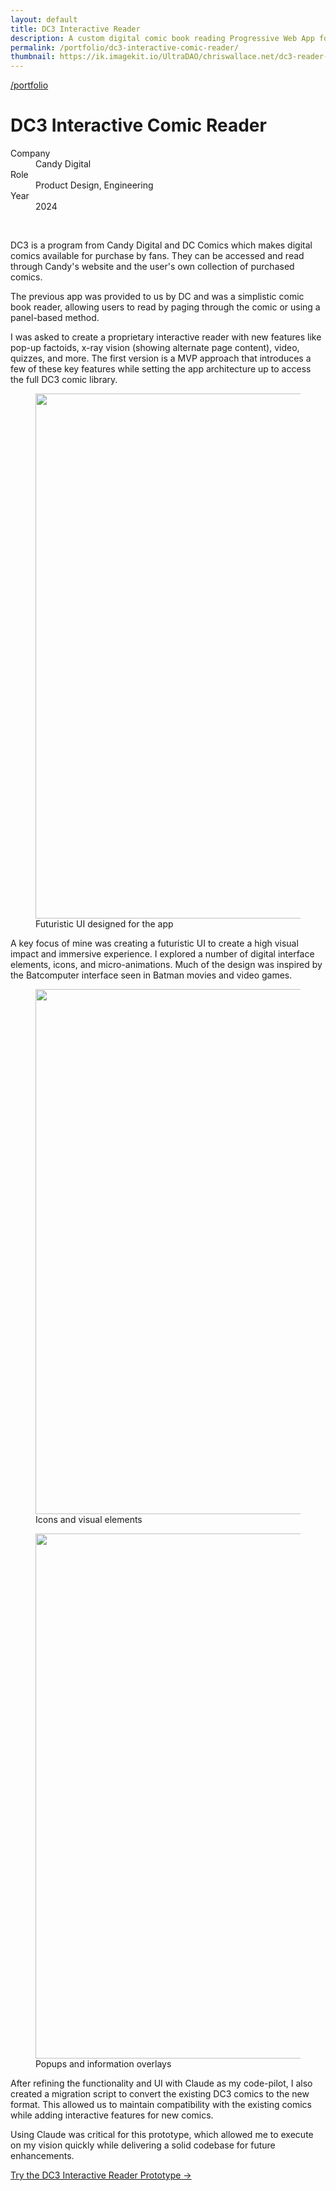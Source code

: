 ```yaml
---
layout: default
title: DC3 Interactive Reader
description: A custom digital comic book reading Progressive Web App for DC Comics and Candy Digital.
permalink: /portfolio/dc3-interactive-comic-reader/
thumbnail: https://ik.imagekit.io/UltraDAO/chriswallace.net/dc3-reader-1.png
---
```


<div class="portfolio-group-heading">
  <a class="back fade-in-element" href="/portfolio/">/portfolio</a>
  <h1 class="fade-in-element mb-3">DC3 Interactive Comic Reader</h1>
  <dl class="project-list fade-in-element">
    <div>
      <dt>Company</dt>
      <dd>Candy Digital</dd>
    </div>
    <div>
      <dt>Role</dt>
      <dd>Product Design, Engineering</dd>
    </div>
    <div>
      <dt>Year</dt>
      <dd>2024</dd>
    </div>
  </dl>
</div>

<div class="flex flex-col mb-12 max-w-[1680px] mx-auto">
  <picture>
    <source media="(max-width: 480px)" 
            srcset="https://ik.imagekit.io/UltraDAO/chriswallace.net/dc3-reader-mobile.png?tr=w-800,q-60,f-auto">
    <source media="(min-width: 481px)" 
            srcset="https://ik.imagekit.io/UltraDAO/chriswallace.net/dc3-reader-desktop.png?tr=w-800,q-60,f-auto 800w,
                    https://ik.imagekit.io/UltraDAO/chriswallace.net/dc3-reader-desktop.png?tr=w-1200,q-60,f-auto 1200w,
                    https://ik.imagekit.io/UltraDAO/chriswallace.net/dc3-reader-desktop.png?tr=w-1600,q-60,f-auto 1600w,
                    https://ik.imagekit.io/UltraDAO/chriswallace.net/dc3-reader-desktop.png?tr=w-2500,q-60,f-auto 2500w">
    <img src="https://ik.imagekit.io/UltraDAO/chriswallace.net/dc3-reader-desktop.png?tr=w-2500,q-60,f-auto"
         class="fade-in-element w-full block mb-1.5" 
         alt="" 
         loading="lazy">
  </picture>
  <picture>
    <source media="(max-width: 480px)" 
            srcset="https://ik.imagekit.io/UltraDAO/chriswallace.net/overdrive-quests-mobile.png?tr=w-800,q-60,f-auto">
    <source media="(min-width: 481px)" 
            srcset="https://ik.imagekit.io/UltraDAO/chriswallace.net/overdrive-quests-desktop.png?tr=w-800,q-60,f-auto 800w,
                    https://ik.imagekit.io/UltraDAO/chriswallace.net/overdrive-quests-desktop.png?tr=w-1200,q-60,f-auto 1200w,
                    https://ik.imagekit.io/UltraDAO/chriswallace.net/overdrive-quests-desktop.png?tr=w-1600,q-60,f-auto 1600w,
                    https://ik.imagekit.io/UltraDAO/chriswallace.net/overdrive-quests-desktop.png?tr=w-2500,q-60,f-auto 2500w">
    <img src="https://ik.imagekit.io/UltraDAO/chriswallace.net/overdrive-quests-desktop.png?tr=w-2500,q-60,f-auto"
         class="fade-in-element w-full block mb-1.5" 
         alt="" 
         loading="lazy">
  </picture>
  <picture>
    <source media="(max-width: 480px)" 
            srcset="https://ik.imagekit.io/UltraDAO/chriswallace.net/overdrive-market-mobile.png?tr=w-800,q-60,f-auto">
    <source media="(min-width: 481px)" 
            srcset="https://ik.imagekit.io/UltraDAO/chriswallace.net/overdrive-market-desktop.png?tr=w-800,q-60,f-auto 800w,
                    https://ik.imagekit.io/UltraDAO/chriswallace.net/overdrive-market-desktop.png?tr=w-1200,q-60,f-auto 1200w,
                    https://ik.imagekit.io/UltraDAO/chriswallace.net/overdrive-market-desktop.png?tr=w-1600,q-60,f-auto 1600w,
                    https://ik.imagekit.io/UltraDAO/chriswallace.net/overdrive-market-desktop.png?tr=w-2500,q-60,f-auto 2500w">
    <img src="https://ik.imagekit.io/UltraDAO/chriswallace.net/overdrive-market-desktop.png?tr=w-2500,q-60,f-auto"
         class="fade-in-element w-full block mb-1.5" 
         alt="" 
         loading="lazy">
  </picture>
  <picture>
    <source media="(max-width: 480px)" 
            srcset="https://ik.imagekit.io/UltraDAO/chriswallace.net/overdrive-comic-mobile.png?tr=w-800,q-60,f-auto">
    <source media="(min-width: 481px)" 
            srcset="https://ik.imagekit.io/UltraDAO/chriswallace.net/overdrive-comic-desktop.png?tr=w-800,q-60,f-auto 800w,
                    https://ik.imagekit.io/UltraDAO/chriswallace.net/overdrive-comic-desktop.png?tr=w-1200,q-60,f-auto 1200w,
                    https://ik.imagekit.io/UltraDAO/chriswallace.net/overdrive-comic-desktop.png?tr=w-1600,q-60,f-auto 1600w,
                    https://ik.imagekit.io/UltraDAO/chriswallace.net/overdrive-comic-desktop.png?tr=w-2500,q-60,f-auto 2500w">
    <img src="https://ik.imagekit.io/UltraDAO/chriswallace.net/overdrive-comic-desktop.png?tr=w-2500,q-60,f-auto"
         class="fade-in-element w-full block mb-1.5" 
         alt="" 
         loading="lazy">
  </picture>
</div>

<div class="content-container">
  <p class="fade-in-element">DC3 is a program from Candy Digital and DC Comics which makes digital comics available for purchase by fans. They can be accessed and read through Candy's website and the user's own collection of purchased comics.</p>

  <p class="fade-in-element">The previous app was provided to us by DC and was a simplistic comic book reader, allowing users to read by paging through the comic or using a panel-based method.</p>

  <p class="fade-in-element">I was asked to create a proprietary interactive reader with new features like pop-up factoids, x-ray vision (showing alternate page content), video, quizzes, and more. The first version is a MVP approach that introduces a few of these key features while setting the app architecture up to access the full DC3 comic library.</p>

  <figure class="max-w-prose mb-12 fade-in-element">
    <div class="bg-[#000000] md:py-4 mr-auto flex justify-center items-center mb-2 rounded-xl">
      <img src="https://ik.imagekit.io/UltraDAO/chriswallace.net/overdrive-assets-1.png?tr=w-800,f-auto" srcset="https://ik.imagekit.io/UltraDAO/chriswallace.net/overdrive-assets-1.png?tr=w-400,f-auto 400w, https://ik.imagekit.io/UltraDAO/chriswallace.net/overdrive-assets-1.png?tr=w-800,f-auto 800w, https://ik.imagekit.io/UltraDAO/chriswallace.net/overdrive-assets-1.png?tr=w-1200,f-auto 1200w, https://ik.imagekit.io/UltraDAO/chriswallace.net/overdrive-assets-1.png?tr=w-1600,f-auto 1600w, https://ik.imagekit.io/UltraDAO/chriswallace.net/overdrive-assets-1.png?tr=w-2000,f-auto 2000w" sizes="(max-width: 400px) 400px, (max-width: 800px) 800px, (max-width: 1200px) 1200px, (max-width: 1600px) 1600px, 2000px" width="1520" height="840" alt="" loading="lazy">
    </div>
    <figcaption>Futuristic UI designed for the app</figcaption>
  </figure>

  <p class="fade-in-element">A key focus of mine was creating a futuristic UI to create a high visual impact and immersive experience. I explored a number of digital interface elements, icons, and micro-animations. Much of the design was inspired by the Batcomputer interface seen in Batman movies and video games.</p>

  <figure class="max-w-prose mb-12 fade-in-element">
    <div class="bg-[#000000] md:py-4 mr-auto flex justify-center items-center mb-2 rounded-xl">
      <img src="https://ik.imagekit.io/UltraDAO/chriswallace.net/overdrive-assets-1.png?tr=w-800,f-auto" srcset="https://ik.imagekit.io/UltraDAO/chriswallace.net/overdrive-assets-2.png?tr=w-400,f-auto 400w, https://ik.imagekit.io/UltraDAO/chriswallace.net/overdrive-assets-2.png?tr=w-800,f-auto 800w, https://ik.imagekit.io/UltraDAO/chriswallace.net/overdrive-assets-2.png?tr=w-1200,f-auto 1200w, https://ik.imagekit.io/UltraDAO/chriswallace.net/overdrive-assets-2.png?tr=w-1600,f-auto 1600w, https://ik.imagekit.io/UltraDAO/chriswallace.net/overdrive-assets-2.png?tr=w-2000,f-auto 2000w" sizes="(max-width: 400px) 400px, (max-width: 800px) 800px, (max-width: 1200px) 1200px, (max-width: 1600px) 1600px, 2000px" width="1520" height="840" alt="" loading="lazy">
    </div>
    <figcaption>Icons and visual elements</figcaption>
  </figure>

  <figure class="max-w-prose mb-12 fade-in-element">
    <div class="bg-[#000000] md:py-4 mr-auto flex justify-center items-center mb-2 rounded-xl">
      <img src="https://ik.imagekit.io/UltraDAO/chriswallace.net/overdrive-overlays.png?tr=w-800,f-auto" srcset="https://ik.imagekit.io/UltraDAO/chriswallace.net/overdrive-overlays.png?tr=w-400,f-auto 400w, https://ik.imagekit.io/UltraDAO/chriswallace.net/overdrive-overlays.png?tr=w-800,f-auto 800w, https://ik.imagekit.io/UltraDAO/chriswallace.net/overdrive-overlays.png?tr=w-1200,f-auto 1200w, https://ik.imagekit.io/UltraDAO/chriswallace.net/overdrive-overlays.png?tr=w-1600,f-auto 1600w, https://ik.imagekit.io/UltraDAO/chriswallace.net/overdrive-overlays.png?tr=w-2000,f-auto 2000w" sizes="(max-width: 400px) 400px, (max-width: 800px) 800px, (max-width: 1200px) 1200px, (max-width: 1600px) 1600px, 2000px" width="1520" height="840" alt="" loading="lazy">
    </div>
    <figcaption>Popups and information overlays</figcaption>
  </figure>

</div>

<div class="content-container mb-24">
  <p class="fade-in-element">After refining the functionality and UI with Claude as my code-pilot, I also created a migration script to convert the existing DC3 comics to the new format. This allowed us to maintain compatibility with the existing comics while adding interactive features for new comics.</p>
  
  <p class="fade-in-element">Using Claude was critical for this prototype, which allowed me to execute on my vision quickly while delivering a solid codebase for future enhancements.</p>

  <p class="fade-in-element">
    <a class="cta" href="https://dc3-interactive-reader.vercel.app/" target="_blank">
      Try the DC3 Interactive Reader Prototype &rarr;
    </a>
  </p>
</div>
